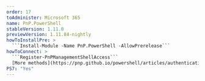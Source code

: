 ```yaml
---
order: 17
toAdminister: Microsoft 365
name: PnP.PowerShell
stableVersion: 1.11.0
previewVersion: 1.11.84-nightly
howToInstallPre: >
  ```Install-Module -Name PnP.PowerShell -AllowPrerelease```
howToConnect: >
  ```Register-PnPManagementShellAccess```
  [More methods](https://pnp.github.io/powershell/articles/authentication.html)
PS7: "Yes"
---
```

